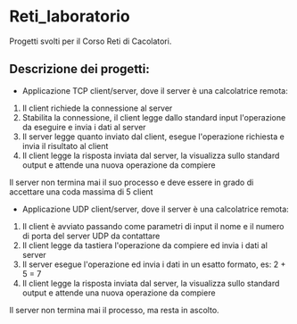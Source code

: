 # Reti_laboratorio

Progetti svolti per il Corso Reti di Cacolatori.
## Descrizione dei progetti:

- Applicazione TCP client/server, dove il server è una calcolatrice remota:
1. Il client richiede la connessione al server
2. Stabilita la connessione, il client legge dallo standard input l'operazione da eseguire e invia i dati al server
3. Il server legge quanto inviato dal client, esegue l'operazione richiesta e invia il risultato al client
4. Il client legge la risposta inviata dal server, la visualizza sullo standard output e attende una nuova operazione da compiere

Il server non termina mai il suo processo e deve essere in grado di accettare una coda massima di 5 client



- Applicazione UDP client/server, dove il server è una calcolatrice remota:
1. Il client è avviato passando come parametri di input il nome e il numero di porta del server UDP da contattare
2. Il client legge da tastiera l'operazione da compiere ed invia i dati al server
3. Il server esegue l'operazione ed invia i dati in un esatto formato, es: 2 + 5 = 7
4. Il client legge la risposta inviata dal server, la visualizza sullo standard output e attende una nuova operazione da compiere

Il server non termina mai il processo, ma resta in ascolto.
